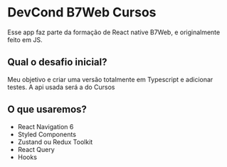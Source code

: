 # DevCond B7Web Cursos

Esse app faz parte da formação de React native B7Web, e originalmente feito em JS.

## Qual o desafio inicial?

Meu objetivo e criar uma versão totalmente em Typescript e adicionar testes.
A api usada será a do Cursos

## O que usaremos?

- React Navigation 6
- Styled Components
- Zustand ou Redux Toolkit
- React Query
- Hooks
